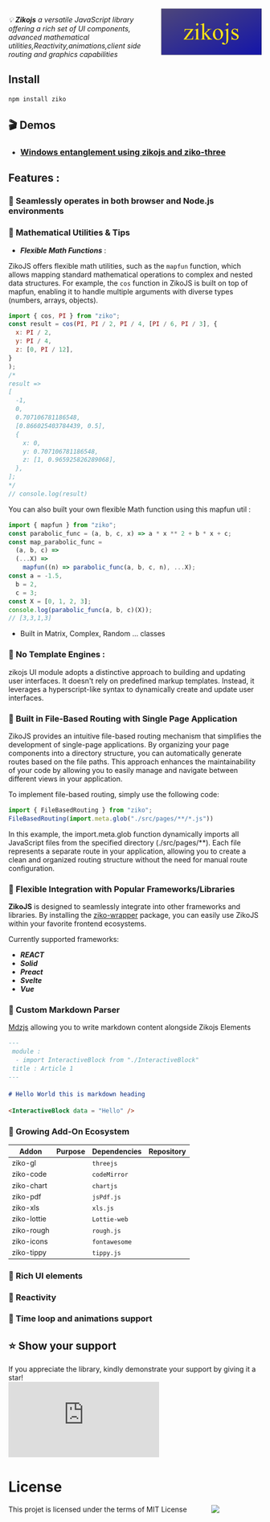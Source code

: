 <img src="docs/assets/zikojs.png" width="200" align="right" alt="zikojs logo">

*💡 **Zikojs** a versatile JavaScript library offering a rich set of UI components, advanced mathematical utilities,Reactivity,animations,client side routing and graphics capabilities* 

## Install 
```bash
npm install ziko
```
## 🎬 Demos 
- ### [  Windows entanglement using zikojs and ziko-three ](https://www.linkedin.com/feed/update/urn:li:activity:7144023650394918913/) 

## Features :

### 🔰 Seamlessly operates in both browser and Node.js environments

### 🔰 Mathematical Utilities & Tips

- ***Flexible Math Functions*** : 

ZikoJS offers flexible math utilities, such as the `mapfun` function, which allows mapping standard mathematical operations to complex and nested data structures. 
For example, the `cos` function in ZikoJS is built on top of mapfun, enabling it to handle multiple arguments with diverse types (numbers, arrays, objects).

```js
import { cos, PI } from "ziko";
const result = cos(PI, PI / 2, PI / 4, [PI / 6, PI / 3], {
  x: PI / 2,
  y: PI / 4,
  z: [0, PI / 12],
}
);
/*
result =>
[
  -1,
  0,
  0.707106781186548,
  [0.866025403784439, 0.5],
  {
    x: 0,
    y: 0.707106781186548,
    z: [1, 0.965925826289068],
  },
];
*/
// console.log(result)

```
You can also built your own flexible Math function using this mapfun util : 
```js
import { mapfun } from "ziko";
const parabolic_func = (a, b, c, x) => a * x ** 2 + b * x + c;
const map_parabolic_func =
  (a, b, c) =>
  (...X) =>
    mapfun((n) => parabolic_func(a, b, c, n), ...X);
const a = -1.5,
  b = 2,
  c = 3;
const X = [0, 1, 2, 3];
console.log(parabolic_func(a, b, c)(X));
// [3,3,1,3]

```

- Built in Matrix, Complex, Random ... classes 

### 🔰 No Template Engines :
zikojs UI module adopts a distinctive approach to building and updating user interfaces. It doesn't rely on predefined markup templates. Instead, it leverages a hyperscript-like syntax to dynamically create and update user interfaces.

### 🔰 Built in File-Based Routing with Single Page Application

ZikoJS provides an intuitive file-based routing mechanism that simplifies the development of single-page applications. By organizing your page components into a directory structure, you can automatically generate routes based on the file paths. This approach enhances the maintainability of your code by allowing you to easily manage and navigate between different views in your application.

To implement file-based routing, simply use the following code:

```js
import { FileBasedRouting } from "ziko";
FileBasedRouting(import.meta.glob("./src/pages/**/*.js"))
```
In this example, the import.meta.glob function dynamically imports all JavaScript files from the specified directory (./src/pages/**). Each file represents a separate route in your application, allowing you to create a clean and organized routing structure without the need for manual route configuration.

### 🔰 Flexible Integration with Popular Frameworks/Libraries

**ZikoJS** is designed to seamlessly integrate into other frameworks and libraries. By installing the [ziko-wrapper](https://github.com/zakarialaoui10/ziko-wrapper) package, you can easily use ZikoJS within your favorite frontend ecosystems.

Currently supported frameworks: 
 - ***REACT***
 - ***Solid***
 - ***Preact***
 - ***Svelte***
 - ***Vue***

### 🔰 Custom Markdown Parser 

[Mdzjs](https://github.com/zakarialaoui10/mdzjs) allowing you to write markdown content alongside Zikojs Elements 

```md
---
 module : 
  - import InteractiveBlock from "./InteractiveBlock"
 title : Article 1
---

# Hello World this is markdown heading 

<InteractiveBlock data = "Hello" />
```

### 🔰 Growing Add-On Ecosystem

|Addon|Purpose|Dependencies|Repository|
|-|-|-|-|
|ziko-gl||`threejs`|
|ziko-code||`codeMirror`||
|ziko-chart||`chartjs`||
|ziko-pdf||`jsPdf.js`||
|ziko-xls||`xls.js`||
|ziko-lottie||`Lottie-web`|
|ziko-rough||`rough.js`|
|ziko-icons||`fontawesome`|
|ziko-tippy||`tippy.js`|


### 🔰 Rich UI elements

### 🔰 Reactivity 

### 🔰 Time loop and animations support

## ⭐️ Show your support <a name="support"></a>

If you appreciate the library, kindly demonstrate your support by giving it a star!<br>
[![Star](https://img.shields.io/github/stars/zakarialaoui10/ziko.js?style=social)](https://github.com/zakarialaoui10/ziko.js)
<!--## Financial support-->
# License 
This projet is licensed under the terms of MIT License 
<img src="https://img.shields.io/github/license/zakarialaoui10/zikojs?color=rgb%2820%2C21%2C169%29" width="100" align="right">
